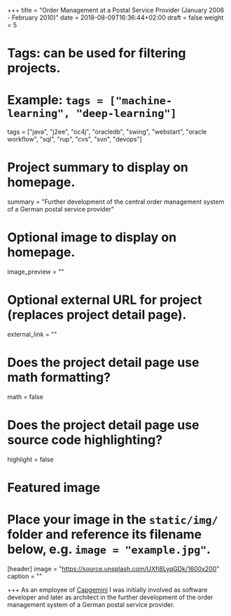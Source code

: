 +++
title = "Order Management at a Postal Service Provider (January 2006 - February 2010)"
date = 2018-08-09T16:36:44+02:00
draft = false
weight = 5

# Tags: can be used for filtering projects.
# Example: `tags = ["machine-learning", "deep-learning"]`
tags = ["java", "j2ee", "oc4j", "oracledb", "swing", "webstart", "oracle workflow", "sql", "rup", "cvs", "svn", "devops"]

# Project summary to display on homepage.
summary = "Further development of the central order management system of a German postal service provider"

# Optional image to display on homepage.
image_preview = ""

# Optional external URL for project (replaces project detail page).
external_link = ""

# Does the project detail page use math formatting?
math = false

# Does the project detail page use source code highlighting?
highlight = false

# Featured image
# Place your image in the `static/img/` folder and reference its filename below, e.g. `image = "example.jpg"`.
[header]
image = "https://source.unsplash.com/UXfi8LyqGDk/1600x200"
caption = ""

+++
As an employee of [Capgemini](https://en.wikipedia.org/wiki/Capgemini) I was initially involved as software developer and later as architect in the further development of the order management system of a German postal service provider.
